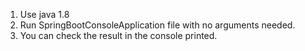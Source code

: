 1. Use java 1.8 
2. Run SpringBootConsoleApplication file with no arguments needed.
3. You can check the result in the console printed.